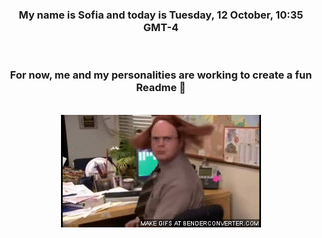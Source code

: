 


<div align="center">
<h3 >My name is Sofia and today is Tuesday, 12 October, 10:35 GMT-4</h3><br>
<h3 >For now, me and my personalities are working to create a fun Readme 👋
</h3><br>
<img src='img/dwight.gif' alt='working...'/>
</div>
